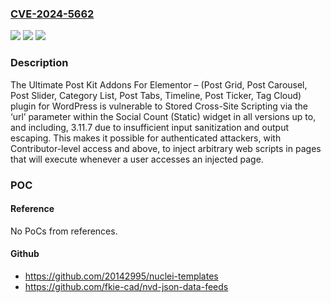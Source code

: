### [CVE-2024-5662](https://cve.mitre.org/cgi-bin/cvename.cgi?name=CVE-2024-5662)
![](https://img.shields.io/static/v1?label=Product&message=Ultimate%20Post%20Kit%20Addons%20For%20Elementor%20%E2%80%93%20(Post%20Grid%2C%20Post%20Carousel%2C%20Post%20Slider%2C%20Category%20List%2C%20Post%20Tabs%2C%20Timeline%2C%20Post%20Ticker%2C%20Tag%20Cloud)&color=blue)
![](https://img.shields.io/static/v1?label=Version&message=*%3C%3D%203.11.7%20&color=brighgreen)
![](https://img.shields.io/static/v1?label=Vulnerability&message=CWE-79%20Improper%20Neutralization%20of%20Input%20During%20Web%20Page%20Generation%20('Cross-site%20Scripting')&color=brighgreen)

### Description

The Ultimate Post Kit Addons For Elementor – (Post Grid, Post Carousel, Post Slider, Category List, Post Tabs, Timeline, Post Ticker, Tag Cloud) plugin for WordPress is vulnerable to Stored Cross-Site Scripting via the ‘url’ parameter within the Social Count (Static) widget in all versions up to, and including, 3.11.7 due to insufficient input sanitization and output escaping. This makes it possible for authenticated attackers, with Contributor-level access and above, to inject arbitrary web scripts in pages that will execute whenever a user accesses an injected page.

### POC

#### Reference
No PoCs from references.

#### Github
- https://github.com/20142995/nuclei-templates
- https://github.com/fkie-cad/nvd-json-data-feeds

